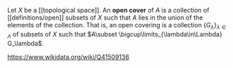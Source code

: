 Let $X$ be a [[topological space]]. An **open cover** of $A$ is a collection of [[definitions/open]] subsets of $X$ such that $A$ lies in the union of the elements of the collection. That is, an open covering is a collection $\{G_\lambda\}_{\lambda\in\Lambda}$ of subsets of $X$ such that $A\subset \bigcup\limits_{\lambda\in\Lambda} G_\lambda$.

https://www.wikidata.org/wiki/Q41509136